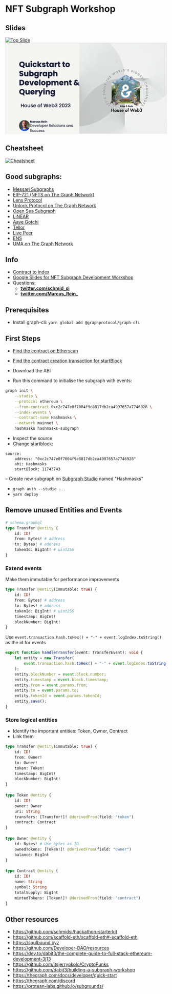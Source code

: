 # NFT Subgraph Workshop

## Slides

[![Top Slide](./slide1.png)](https://docs.google.com/presentation/d/1-jZd4Sp83YW6r2KhXYeU4sOlKdcmp0LVi3WF1VAkxzk/edit?usp=sharing)
[![Top Slide](./slide1how3marcus.png)](https://docs.google.com/presentation/d/1MMgXx_GrufU_o0JdFhEmqpxRKAFyMAxSdYyGO-9kfnU/edit?usp=sharing)

## Cheatsheet

[![Cheatsheet](./cheatsheet.png)](./cheatsheet_Design_ETH_SF.pdf)

## Good subgraphs:

-   [Messari Subgraphs](https://subgraphs.messari.io)
-   [EIP-721 (NFTS on The Graph Network)](https://thegraph.com/explorer/subgraph?id=AVZ1dGwmRGKsbDAbwvxNmXzeEkD48voB3LfGqj5w7FUS&view=Overview)
-   [Lens Protocol](https://thegraph.com/hosted-service/subgraph/anudit/lens-protocol)
-   [Unlock Protocol on The Graph Network](https://thegraph.com/explorer/subgraph?id=8u7KcVRxjtTDRgEJup3UuPJk6YoRDTHNpSMk5BEpdw42&view=Overview)
-   [Open Sea Subgraph](https://thegraph.com/hosted-service/subgraph/protofire/opensea-wyvern-exchange-subgraph)
-   [LiNEAR](https://thegraph.com/hosted-service/subgraph/linear-protocol/linear)
-   [Aave Gotchi](https://thegraph.com/hosted-service/subgraph/aavegotchi/aavegotchi-core-matic)
-   [Tellor](https://thegraph.com/hosted-service/subgraph/tellor-io/tellorxoraclemainhgraph)
-   [Live Peer](https://thegraph.com/hosted-service/subgraph/livepeer/arbitrum-one)
-   [ENS](https://thegraph.com/hosted-service/subgraph/ensdomains/ens)
-   [UMA on The Graph Network](https://thegraph.com/explorer/subgraph?id=41LCrgtCNBQyDiVVyZEuPxbvkBH9BxxLU3nEZst77V8o&view=Overview)

## Info

-   [Contract to index](https://etherscan.io/address/0xc2c747e0f7004f9e8817db2ca4997657a7746928)
-   [Google Slides for NFT Subgraph Development Workshop](https://docs.google.com/presentation/d/1-jZd4Sp83YW6r2KhXYeU4sOlKdcmp0LVi3WF1VAkxzk/edit?usp=sharing)
-   Questions:
    -   **[twitter.com/schmid_si](https://twitter.com/schmid_si)**
    -   **[twitter.com/Marcus_Rein\_](https://twitter.com/Marcus_Rein_)**

## Prerequisites

-   Install graph-cli: `yarn global add @graphprotocol/graph-cli`

## First Steps

-   [Find the contract on Etherscan](https://etherscan.io/address/0xc2c747e0f7004f9e8817db2ca4997657a7746928)
-   [Find the contract creation transaction for startBlock](https://etherscan.io/tx/0xe9e60dc12e1a7bc545aa497bc494f5f54ce81da06de4f6fef50459816218e66b)
-   Download the ABI

-   Run this command to initialise the subgraph with events:

```bash
graph init \
    --studio \
    --protocol ethereum \
    --from-contract 0xc2c747e0f7004f9e8817db2ca4997657a7746928 \
    --index-events \
    --contract-name Hashmasks \
    --network mainnet \
    hashmasks hashmasks-subgraph
```

-   Inspect the source
-   Change startblock:

```
source:
    address: "0xc2c747e0f7004f9e8817db2ca4997657a7746928"
    abi: Hashmasks
    startBlock: 11743743
```

– Create new subgraph on [Subgraph Studio](https://thegraph.com/studio/) named "Hashmasks"

-   `graph auth --studio ...`
-   `yarn deploy`

## Remove unused Entities and Events

```graphql
# schema.graphql
type Transfer @entity {
	id: ID!
	from: Bytes! # address
	to: Bytes! # address
	tokenId: BigInt! # uint256
}
```

### Extend events

Make them immutable for performance improvements

```graphql
type Transfer @entity(immutable: true) {
	id: ID!
	from: Bytes! # address
	to: Bytes! # address
	tokenId: BigInt! # uint256
	timestamp: BigInt!
	blockNumber: BigInt!
}
```

Use `event.transaction.hash.toHex() + "-" + event.logIndex.toString()` as the id for events

```typescript
export function handleTransfer(event: TransferEvent): void {
	let entity = new Transfer(
		event.transaction.hash.toHex() + "-" + event.logIndex.toString()
	);
	entity.blockNumber = event.block.number;
	entity.timestamp = event.block.timestamp;
	entity.from = event.params.from;
	entity.to = event.params.to;
	entity.tokenId = event.params.tokenId;
	entity.save();
}
```

### Store logical entities

-   Identify the important entities: Token, Owner, Contract
-   Link them

```graphql
type Transfer @entity(immutable: true) {
	id: ID!
	from: Owner!
	to: Owner!
	token: Token!
	timestamp: BigInt!
	blockNumber: BigInt!
}

type Token @entity {
	id: ID!
	owner: Owner
	uri: String
	transfers: [Transfer!]! @derivedFrom(field: "token")
	contract: Contract
}

type Owner @entity {
	id: Bytes! # Use bytes as ID
	ownedTokens: [Token!]! @derivedFrom(field: "owner")
	balance: BigInt
}

type Contract @entity {
	id: ID!
	name: String
	symbol: String
	totalSupply: BigInt
	mintedTokens: [Token!]! @derivedFrom(field: "contract")
}
```

## Other resources

-   https://github.com/schmidsi/hackathon-starterkit
-   https://github.com/scaffold-eth/scaffold-eth#-scaffold-eth
-   https://soulbound.xyz
-   https://github.com/Developer-DAO/resources
-   https://dev.to/dabit3/the-complete-guide-to-full-stack-ethereum-development-3j13
-   https://github.com/itsjerryokolo/CryptoPunks
-   https://github.com/dabit3/building-a-subgraph-workshop
-   https://thegraph.com/docs/developer/quick-start
-   https://thegraph.com/discord
-   https://protean-labs.github.io/subgrounds/
